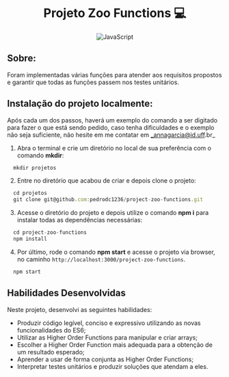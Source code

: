 <h1 align="center"> Projeto Zoo Functions 💻 </h1>

 <div align="center">
 
 ![JavaScript](https://img.shields.io/badge/javascript-%23323330.svg?style=for-the-badge&logo=javascript&logoColor=%23F7DF1E)
 
</div>

<h2 align="left"> Sobre: </h2>

Foram implementadas várias funções para atender aos requisitos propostos e garantir que todas as funções passem nos testes unitários.

## Instalação do projeto localmente:
 
Após cada um dos passos, haverá um exemplo do comando a ser digitado para fazer o que está sendo pedido, caso tenha dificuldades e o exemplo não seja suficiente, não hesite em me contatar em _annagarcia@id.uff.br_ 

1. Abra o terminal e crie um diretório no local de sua preferência com o comando **mkdir**:
```javascript
  mkdir projetos
```

2. Entre no diretório que acabou de criar e depois clone o projeto:
```javascript
  cd projetos
  git clone git@github.com:pedrodc1236/project-zoo-functions.git
```

3. Acesse o diretório do projeto e depois utilize o comando **npm i** para instalar todas as dependências necessárias:
```javascript
  cd project-zoo-functions
  npm install
```

4. Por último, rode o comando **npm start** e acesse o projeto via browser, no caminho `http://localhost:3000/project-zoo-functions`.

```javascript
  npm start
```

## Habilidades Desenvolvidas

Neste projeto, desenvolvi as seguintes habilidades:

 - Produzir código legível, conciso e expressivo utilizando as novas funcionalidades do ES6;
 - Utilizar as Higher Order Functions para manipular e criar arrays;
 - Escolher a Higher Order Function mais adequada para a obtenção de um resultado esperado;
 - Aprender a usar de forma conjunta as Higher Order Functions;
 - Interpretar testes unitários e produzir soluções que atendam a eles.
